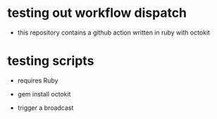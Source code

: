 # testing out workflow dispatch

- this repository contains a github action written in ruby with octokit


# testing scripts
- requires Ruby
- gem install octokit

- trigger a broadcast